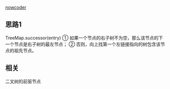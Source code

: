 [nowcoder](https://www.nowcoder.com/practice/9023a0c988684a53960365b889ceaf5e?tpId=13&tqId=11210&tPage=1&rp=1&ru=/ta/coding-interviews&qru=/ta/coding-interviews/question-ranking)
 
## 思路1
TreeMap.successor(entry)
① 如果一个节点的右子树不为空，那么该节点的下一个节点是右子树的最左节点；
② 否则，向上找第一个左链接指向的树包含该节点的祖先节点。





## 相关
二叉树的前驱节点

